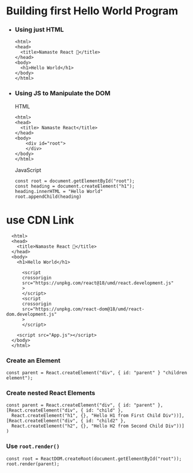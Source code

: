 # Building first Hello World Program

- ### Using just HTML

  ```
  <html>
  <head>
    <title>Namaste React 🙏</title>
  </head>
  <body>
    <h1>Hello World</h1>
  </body>
  </html>
  ```

- ### Using JS to Manipulate the DOM

  HTML

  ```
  <html>
  <head>
    <title> Namaste React</title>
  </head>
  <body>
      <div id="root">
      </div>
  </body>
  </html>
  ```

  JavaScript

    ```
    const root = document.getElementById("root");
    const heading = document.createElement("h1");
    heading.innerHTML = "Hello World"
    root.appendChild(heading)

    ```

# use CDN Link

  ```
    <html>
    <head>
      <title>Namaste React 🙏</title>
    </head>
    <body>
      <h1>Hello World</h1>

        <script
        crossorigin
        src="https://unpkg.com/react@18/umd/react.development.js"
        >
        </script>
        <script
        crossorigin
        src="https://unpkg.com/react-dom@18/umd/react-dom.development.js"
        >
        </script>

      <script src="App.js"></script>
    </body>
    </html>
  ```

### Create an Element

  ```
  const parent = React.createElement("div", { id: "parent" } "children element");
  ```

### Create nested React Elements

  ```
  const parent = React.createElement("div", { id: "parent" },
  [React.createElement("div", { id: "child" },
    React.createElement("h1", {}, "Hello H1 from First Child Div"))],
  [React.createElement("div", { id: "child2" }, 
    React.createElement("h2", {}, "Hello H2 from Second Child Div"))]
  )
  ```

### Use ```root.render()```

  ```
  const root = ReactDOM.createRoot(document.getElementById("root"));
  root.render(parent);
  ```
